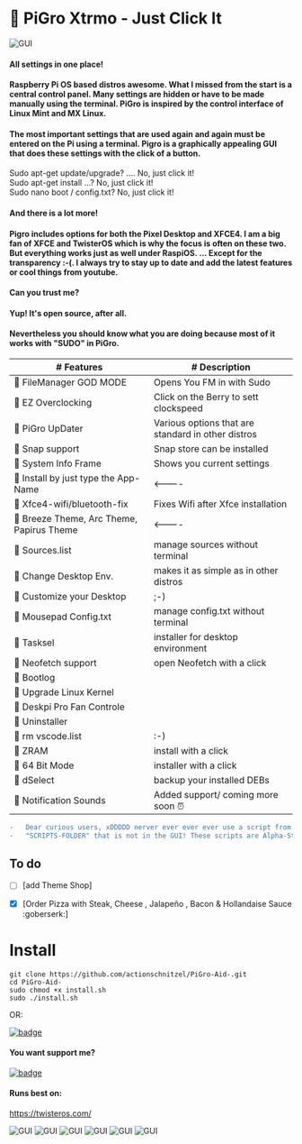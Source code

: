 
# :tada: PiGro Xtrmo - Just Click It
![GUI](https://github.com/actionschnitzel/tingsandstuff/blob/main/header%20X.png)

#### All settings in one place!    
    
#### Raspberry Pi OS based distros awesome. What I missed from the start is a central control panel. Many settings are hidden or have to be made manually using the terminal. PiGro is inspired by the control interface of Linux Mint and MX Linux.    
    
#### The most important settings that are used again and again must be entered on the Pi using a terminal. Pigro is a graphically appealing GUI that does these settings with the click of a button.     
    
Sudo apt-get update/upgrade? .... No, just click it!     
Sudo apt-get install ...? No, just click it!     
Sudo nano boot / config.txt? No, just click it!     
    
#### And there is a lot more! 


#### Pigro includes options for both the Pixel Desktop and XFCE4. I am a big fan of XFCE and TwisterOS which is why the focus is often on these two. But everything works just as well under RaspiOS. ... Except for the transparency :-(. I always try to stay up to date and add the latest features or cool things from youtube.

#### Can you trust me?
#### Yup! It's open source, after all.
#### Nevertheless you should know what you are doing because most of it works with "SUDO" in PiGro.

| # Features | # Description |
| --------- | --- |
| :metal: FileManager GOD MODE| Opens You FM in with Sudo     
| :metal: EZ Overclocking|Click on the Berry to sett clockspeed     
| :metal: PiGro UpDater| Various options that are standard in other distros    
| :metal: Snap support| Snap store can be installed     
| :metal: System Info Frame | Shows you current settings   
| :metal: Install by just type the App-Name| <----     
| :metal: Xfce4-wifi/bluetooth-fix| Fixes Wifi after Xfce installation     
| :metal: Breeze Theme, Arc Theme, Papirus Theme| <----      
| :metal: Sources.list| manage sources without terminal     
| :metal: Change Desktop Env.| makes it as simple as in other distros     
| :metal: Customize your Desktop| ;-)     
| :metal: Mousepad Config.txt| manage config.txt without terminal      
| :metal: Tasksel| installer for desktop environment     
| :metal: Neofetch support| open Neofetch with a click  
| :metal: Bootlog|     
| :metal: Upgrade Linux Kernel|     
| :metal: Deskpi Pro Fan Controle|     
| :metal: Uninstaller|     
| :metal: rm vscode.list| :-)    
| :metal: ZRAM| install with a click    
| :metal: 64 Bit Mode| installer with a click         
| :metal: dSelect| backup your installed DEBs
| :metal: Notification Sounds| Added support/ coming more soon :alarm_clock:|


```diff
- 	Dear curious users, xDDDDD nerver ever ever ever use a script from the    
-	"SCRIPTS-FOLDER" that is not in the GUI! These scripts are Alpha-State.    
```
    
    
    

## To do
- [ ] [add Theme Shop] 
- [x] [Order Pizza with Steak, Cheese , Jalapeño , Bacon & Hollandaise Sauce :goberserk:]



# Install

```
git clone https://github.com/actionschnitzel/PiGro-Aid-.git
cd PiGro-Aid-
sudo chmod +x install.sh
sudo ./install.sh
```       
    
OR:    
    
[![badge](https://github.com/Botspot/pi-apps/blob/master/icons/badge.png?raw=true)](https://github.com/Botspot/pi-apps)  
#### You want support me?    

[![badge](https://github.com/actionschnitzel/tingsandstuff/blob/main/kisspng-donation-computer-icons-portable-network-graphics-5b972c7ded3449.9709889315366339819716.png)](https://paypal.me/actionschnitzel?locale.x=de_DE)  



#### Runs best on:    
https://twisteros.com/    
    
	   

![GUI](https://github.com/actionschnitzel/tingsandstuff/blob/main/Pigro1.png)
![GUI](https://github.com/actionschnitzel/tingsandstuff/blob/main/Pigro2.png)
![GUI](https://github.com/actionschnitzel/tingsandstuff/blob/main/Pigro3.png)
![GUI](https://github.com/actionschnitzel/tingsandstuff/blob/main/Pigro4.png)
![GUI](https://github.com/actionschnitzel/tingsandstuff/blob/main/Pigro5.png)
![GUI](https://github.com/actionschnitzel/tingsandstuff/blob/main/Pigro6.png)


